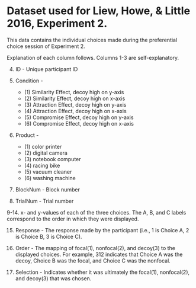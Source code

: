 # Dataset used for Liew, Howe, & Little 2016, Experiment 2.

This data contains the individual choices made during the preferential choice session of Experiment 2.

Explanation of each column follows. 
Columns 1-3 are self-explanatory.

4. ID - Unique participant ID
5. Condition -
    * (1) Similarity Effect, decoy high on y-axis
    * (2) Similarity Effect, decoy high on x-axis
    * (3) Attraction Effect, decoy high on y-axis
    * (4) Attraction Effect, decoy high on x-axis
    * (5) Compromise Effect, decoy high on y-axis
    * (6) Compromise Effect, decoy high on x-axis

6. Product - 
    * (1) color printer
    * (2) digital camera
    * (3) notebook computer
    * (4) racing bike
    * (5) vacuum cleaner
    * (6) washing machine
7. BlockNum - Block number

8. TrialNum - Trial number

9-14. x- and y-values of each of the three choices. The A, B, and C labels correspond to the order in which they were displayed.

15. Response - The response made by the participant (i.e., 1 is Choice A, 2 is Choice B, 3 is Choice C).

16. Order - The mapping of focal(1), nonfocal(2), and decoy(3) to the displayed choices. For example, 312 indicates that Choice A was the decoy, Choice B was the focal, and Choice C was the nonfocal.

17. Selection - Indicates whether it was ultimately the focal(1), nonfocal(2), and decoy(3) that was chosen. 

